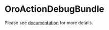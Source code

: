 OroActionDebugBundle
====================

Please see [documentation](./Resources/doc/index.md) for more details.
